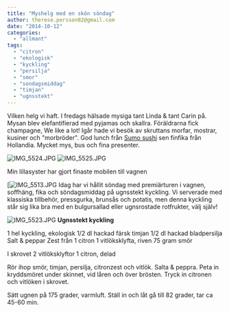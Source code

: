 ```yaml
---
title: "Myshelg med en skön söndag"
author: therese.persson82@gmail.com
date: "2014-10-12"
categories: 
  - "allmant"
tags: 
  - "citron"
  - "ekologisk"
  - "kyckling"
  - "persilja"
  - "smor"
  - "sondagsmiddag"
  - "timjan"
  - "ugnsstekt"
---
```


Vilken helg vi haft. I fredags hälsade mysiga tant Linda & tant Carin på. Mysan blev elefantifierad med pyjamas och skallra. Föräldrarna fick champagne, We like a lot! Igår hade vi besök av skruttans morfar, mostrar, kusiner och "morbröder". God lunch från [Sumo sushi](https://sumosushi.se/meny/) sen finfika från Hollandia. Mycket mys, bus och fina presenter.  
  
![IMG_5524.JPG](/static/img/IMG_5524.jpg)
![IMG_5525.JPG](/static/img/IMG_5525.jpg)

Min lillasyster har gjort finaste mobilen till vagnen  

[![IMG_5513.JPG](/static/img/IMG_5513.jpg) 
Idag har vi hållit söndag med premiärturen i vagnen, soffhäng, fika och söndagsmiddag på ugnsstekt kyckling. Vi serverade med klassiska tillbehör, pressgurka, brunsås och potatis, men denna kyckling står sig lika bra med en bulgursallad eller ugnsrostade rotfrukter, välj själv!  
  
![IMG_5523.JPG](/static/img/IMG_5523.jpg) 
**Ugnsstekt kyckling**

1 hel kyckling, ekologisk 1/2 dl hackad färsk timjan 1/2 dl hackad bladpersilja Salt & peppar Zest från 1 citron 1 vitlöksklyfta, riven 75 gram smör

I skrovet 2 vitlöksklyftor 1 citron, delad

Rör ihop smör, timjan, persilja, citronzest och vitlök. Salta & peppra. Peta in kryddsmöret under skinnet, vid låren och över brösten. Tryck in citronen och vitlöken i skrovet.

Sätt ugnen på 175 grader, varmluft. Ställ in och låt gå till 82 grader, tar ca 45-60 min.
